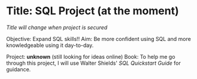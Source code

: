# Title: SQL Project (at the moment)
*Title will change when project is secured*

Objective: Expand SQL skills!!
Aim: Be more confident using SQL and more knowledgeable using it day-to-day.

Project: **unknown** (still looking for ideas online)
Book: To help me go through this project, I will use Walter Shields' *SQL Quickstart Guide* for guidance.
